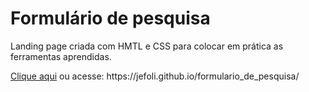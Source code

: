 <h1>Formulário de pesquisa</h1>
<p>Landing page criada com HMTL e CSS para colocar em prática as ferramentas aprendidas.</p>
<a href="https://jefoli.github.io/formulario_de_pesquisa/">Clique aqui</a> ou acesse: https://jefoli.github.io/formulario_de_pesquisa/
